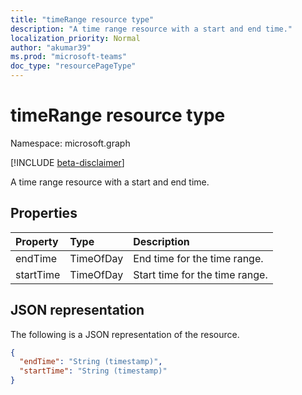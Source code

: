 ```yaml
---
title: "timeRange resource type"
description: "A time range resource with a start and end time."
localization_priority: Normal
author: "akumar39"
ms.prod: "microsoft-teams"
doc_type: "resourcePageType"
---
```


# timeRange resource type

Namespace: microsoft.graph

[!INCLUDE [beta-disclaimer](../../includes/beta-disclaimer.md)]

A time range resource with a start and end time.

## Properties

| Property     | Type        | Description |
|:-------------|:------------|:------------|
|endTime|TimeOfDay|End time for the time range.|
|startTime|TimeOfDay|Start time for the time range.|

## JSON representation

The following is a JSON representation of the resource.

<!-- {
  "blockType": "resource",
  "optionalProperties": [

  ],
  "@odata.type": "microsoft.graph.timeRange",
  "baseType": null
}-->

```json
{
  "endTime": "String (timestamp)",
  "startTime": "String (timestamp)"
}
```

<!-- uuid: 16cd6b66-4b1a-43a1-adaf-3a886856ed98
2019-02-04 14:57:30 UTC -->
<!-- {
  "type": "#page.annotation",
  "description": "timeRange resource",
  "keywords": "",
  "section": "documentation",
  "tocPath": ""
}-->


